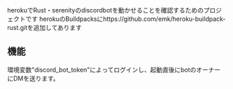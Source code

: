 
herokuでRust・serenityのdiscordbotを動かせることを確認するためのプロジェクトです
herokuのBuildpacksにhttps://github.com/emk/heroku-buildpack-rust.gitを追加してあります

## 機能
環境変数"discord_bot_token"によってログインし、起動直後にbotのオーナーにDMを送ります。